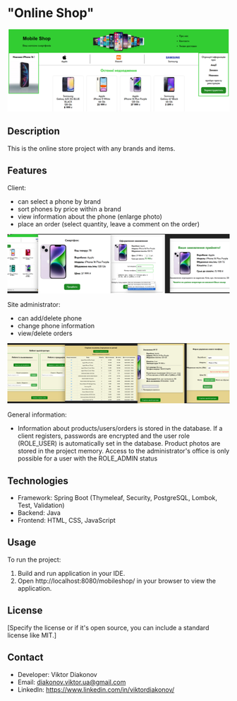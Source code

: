 # "Online Shop"
<img src="main page.png" alt="main page">

## Description
This is the online store project with any brands and items.


## Features
Client: 
- can select a phone by brand
- sort phones by price within a brand
- view information about the phone (enlarge photo)
- place an order (select quantity, leave a comment on the order)
<img src="userOrder.png" alt="main page">

Site administrator:
- can add/delete phone
- change phone information
- view/delete orders
<img src="adminPage.png" alt="main page">

General information:
- Information about products/users/orders is stored in the database. If a client registers, passwords are encrypted and the user role (ROLE_USER) is automatically set in the database. Product photos are stored in the project memory. Access to the administrator's office is only possible for a user with the ROLE_ADMIN status

## Technologies
- Framework: Spring Boot (Thymeleaf, Security, PostgreSQL, Lombok, Test, Validation)
- Backend: Java
- Frontend: HTML, CSS, JavaScript

## Usage
To run the project:

1. Build and run application in your IDE.
2. Open http://localhost:8080/mobileshop/ in your browser to view the application.

## License
[Specify the license or if it's open source, you can include a standard license like MIT.]

## Contact
- Developer: Viktor Diakonov
- Email: diakonov.viktor.ua@gmail.com
- LinkedIn: https://www.linkedin.com/in/viktordiakonov/